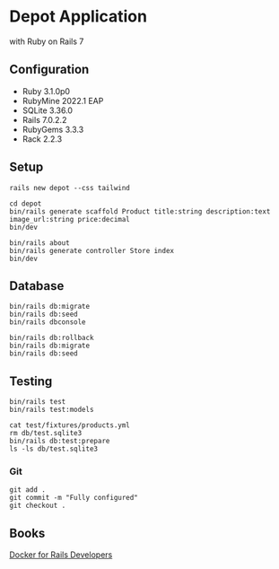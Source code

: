 # Depot Application

with Ruby on Rails 7

## Configuration

* Ruby 3.1.0p0
* RubyMine 2022.1 EAP
* SQLite 3.36.0
* Rails 7.0.2.2
* RubyGems 3.3.3
* Rack 2.2.3

## Setup

```
rails new depot --css tailwind

cd depot
bin/rails generate scaffold Product title:string description:text image_url:string price:decimal
bin/dev

bin/rails about
bin/rails generate controller Store index
bin/dev
```

## Database
```
bin/rails db:migrate
bin/rails db:seed
bin/rails dbconsole

bin/rails db:rollback
bin/rails db:migrate
bin/rails db:seed
```

## Testing

```
bin/rails test
bin/rails test:models

cat test/fixtures/products.yml
rm db/test.sqlite3
bin/rails db:test:prepare
ls -ls db/test.sqlite3
```

### Git
```
git add .
git commit -m "Fully configured"
git checkout .
```

## Books

[Docker for Rails Developers](https://pragprog.com/titles/ridocker/docker-for-rails-developers/)

